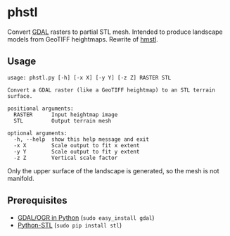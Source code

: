 # phstl

Convert [GDAL](http://www.gdal.org/) rasters to partial STL mesh. Intended to produce landscape models from GeoTIFF heightmaps. Rewrite of [hmstl](https://github.com/anoved/hmstl).

## Usage

    usage: phstl.py [-h] [-x X] [-y Y] [-z Z] RASTER STL
    
    Convert a GDAL raster (like a GeoTIFF heightmap) to an STL terrain surface.
    
    positional arguments:
      RASTER      Input heightmap image
      STL         Output terrain mesh
    
    optional arguments:
      -h, --help  show this help message and exit
      -x X        Scale output to fit x extent
      -y Y        Scale output to fit y extent
      -z Z        Vertical scale factor

Only the upper surface of the landscape is generated, so the mesh is not manifold.


## Prerequisites

- [GDAL/OGR in Python](http://trac.osgeo.org/gdal/wiki/GdalOgrInPython) (`sudo easy_install gdal`)
- [Python-STL](https://github.com/apparentlymart/python-stl) (`sudo pip install stl`)


